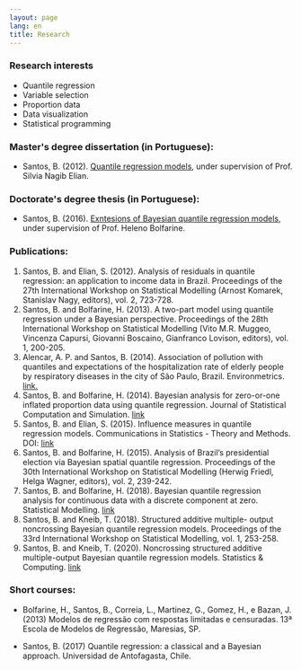 ```yaml
---
layout: page
lang: en
title: Research
---
```


### Research interests

* Quantile regression
* Variable selection
* Proportion data
* Data visualization
* Statistical programming

### Master's degree dissertation (in Portuguese):

* Santos, B. (2012). [Quantile regression models](http://www.teses.usp.br/teses/disponiveis/45/45133/tde-12042012-154333/pt-br.php), under supervision of Prof. Silvia Nagib Elian.

### Doctorate's degree thesis (in Portuguese):

* Santos, B. (2016). [Exntesions of Bayesian quantile regression models](https://teses.usp.br/teses/disponiveis/45/45133/tde-03072016-000933/en.php), under supervision of Prof. Heleno Bolfarine.

### Publications:

1. Santos, B. and Elian, S. (2012). Analysis of residuals in quantile regression: an application to income data in Brazil. Proceedings of the 27th International Workshop on Statistical Modelling (Arnost Komarek, Stanislav Nagy, editors), vol. 2, 723-728. 
2. Santos, B. and Bolfarine, H. (2013). A two-part model using quantile regression under a Bayesian perspective. Proceedings of the 28th International Workshop on Statistical Modelling (Vito M.R. Muggeo, Vincenza Capursi, Giovanni Boscaino, Gianfranco Lovison, editors), vol. 1, 200-205. 
3. Alencar, A. P. and Santos, B. (2014). Association of pollution with quantiles and expectations of the hospitalization rate of elderly people by respiratory diseases in the city of São Paulo, Brazil. Environmetrics. [link.](http://onlinelibrary.wiley.com/doi/10.1002/env.2274/abstract)
4. Santos, B. and Bolfarine, H. (2014). Bayesian analysis for zero-or-one inflated proportion data using quantile regression. Journal of Statistical Computation and Simulation. [link](http://www.tandfonline.com/doi/abs/10.1080/00949655.2014.986733)
5. Santos, B. and Elian, S. (2015). Influence measures in quantile regression models. Communications in Statistics - Theory and Methods. DOI: [link](http://www.tandfonline.com/doi/full/10.1080/03610926.2013.799699)  
6. Santos, B. and Bolfarine, H. (2015). Analysis of Brazil’s presidential election via Bayesian spatial quantile regression. Proceedings of the 30th International Workshop on Statistical Modelling (Herwig Friedl, Helga Wagner, editors), vol. 2, 239-242.
7. Santos, B. and Bolfarine, H. (2018). Bayesian quantile regression analysis for continuous data with a discrete component at zero. Statistical Modelling. [link](https://journals.sagepub.com/doi/full/10.1177/1471082X17719633)
8. Santos, B. and Kneib, T. (2018). Structured additive multiple-
output noncrossing Bayesian quantile regression models. Proceedings of the 33rd International Workshop on Statistical Modelling, vol. 1, 253-258. 
9. Santos, B. and Kneib, T. (2020). Noncrossing structured additive multiple-output Bayesian quantile regression models. Statistics & Computing. [link](http://link.springer.com/article/10.1007/s11222-020-09925-x)


### Short courses:

* Bolfarine, H., Santos, B., Correia, L., Martinez, G., Gomez, H., e Bazan, J. (2013) Modelos de regressão com respostas limitadas e censuradas. 13ª Escola de Modelos de Regressão, Maresias, SP.

* Santos, B. (2017) Quantile regression: a classical and a Bayesian approach. Universidad de Antofagasta, Chile.